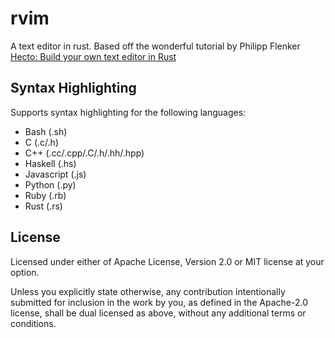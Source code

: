 # rvim 

A text editor in rust. Based off the wonderful tutorial by Philipp Flenker [Hecto: Build your own text editor in Rust](https://www.philippflenker.com/hecto/)

## Syntax Highlighting

Supports syntax highlighting for the following languages:

- Bash (.sh)
- C (.c/.h)
- C++ (.cc/.cpp/.C/.h/.hh/.hpp)
- Haskell (.hs)
- Javascript (.js)
- Python (.py)
- Ruby (.rb)
- Rust (.rs)

## License

Licensed under either of Apache License, Version 2.0 or MIT license at your option.

Unless you explicitly state otherwise, any contribution intentionally submitted for inclusion in the work by you, as defined in the Apache-2.0 license, shall be dual licensed as above, without any additional terms or conditions.
